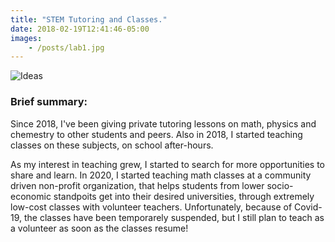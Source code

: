 ```yaml
---
title: "STEM Tutoring and Classes."
date: 2018-02-19T12:41:46-05:00
images:
    - /posts/lab1.jpg
---
```


![Ideas](/posts/aulaigao.png)

###  Brief summary:

Since 2018, I've been giving private tutoring lessons on math, physics and chemestry to other students and peers.
Also in 2018, I started teaching classes on these subjects, on school after-hours.

As my interest in teaching grew, I started to search for more opportunities to share and learn. In 2020, I started teaching math classes at a community driven non-profit organization, that helps students from lower socio-economic standpoits get into their desired universities, through extremely low-cost classes with volunteer teachers. Unfortunately, because of Covid-19, the classes have been temporarely suspended, but I still plan to teach as a volunteer as soon as the classes resume!